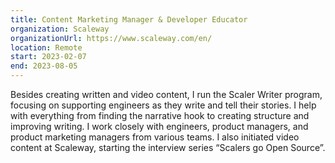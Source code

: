 ```yaml
---
title: Content Marketing Manager & Developer Educator
organization: Scaleway
organizationUrl: https://www.scaleway.com/en/
location: Remote
start: 2023-02-07
end: 2023-08-05
---
```


Besides creating written and video content, I run the Scaler Writer program, focusing on supporting engineers as they write and tell their stories. I help with everything from finding the narrative hook to creating structure and improving writing. I work closely with engineers, product managers, and product marketing managers from various teams. I also initiated video content at Scaleway, starting the interview series “Scalers go Open Source”.
